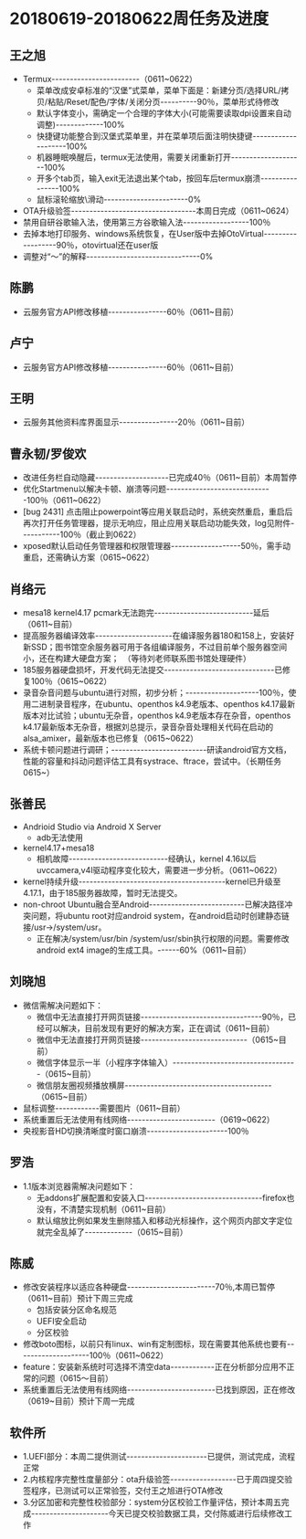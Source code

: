 # 20180619-20180622周任务及进度

## 王之旭
- Termux------------------------（0611~0622）
   - 菜单改成安卓标准的“汉堡”式菜单，菜单下面是：新建分页/选择URL/拷贝/粘贴/Reset/配色/字体/关闭分页----------90％，菜单形式待修改
   - 默认字体变小，需确定一个合理的字体大小(可能需要读取dpi设置来自动调整)-------------100%
   - 快捷键功能整合到汉堡式菜单里，并在菜单项后面注明快捷键--------------------100%
   - 机器睡眠唤醒后，termux无法使用，需要关闭重新打开--------------------100%
   - 开多个tab页，输入exit无法退出某个tab，按回车后termux崩溃----------------100%
   - 鼠标滚轮缩放\滑动-----------------------0%
- OTA升级验签----------------------------------本周日完成（0611~0624）
- 禁用自研谷歌输入法，使用第三方谷歌输入法------------------100％
- 去掉本地打印服务、windows系统恢复，在User版中去掉OtoVirtual------------------90％，otovirtual还在user版
- 调整对“～”的解释-------------------------------0%

## 陈鹏
- 云服务官方API修改移植----------------60％（0611~目前）
   
## 卢宁
- 云服务官方API修改移植----------------60％（0611~目前）

## 王明
- 云服务其他资料库界面显示----------------20％（0611~目前）

## 曹永韧/罗俊欢
- 改进任务栏自动隐藏--------------------已完成40％（0611~目前）本周暂停
- 优化Startmenu以解决卡顿、崩溃等问题-----------------------------100％（0611~0622）
- [bug 2431] 点击阻止powerpoint等应用关联启动时，系统突然重启，重启后再次打开任务管理器，提示无响应，阻止应用关联启动功能失效，log见附件-----------100％（截止到0622）
- xposed默认启动任务管理器和权限管理器-------------------50％，需手动重启，还需确认方案（0615~0622）

## 肖络元
- mesa18 kernel4.17 pcmark无法跑完---------------------------延后（0611~目前）
- 提高服务器编译效率---------------------在编译服务器180和158上，安装好新SSD；图书馆空余服务器可用于各组编译服务，不过目前单个服务器空间小，还在构建大硬盘方案；　（等待刘老师联系图书馆处理硬件）
- 185服务器硬盘损坏，开发代码无法提交------------------------------已修复100％（0615~0622）
- 录音杂音问题与ubuntu进行对照，初步分析；--------------------100％，使用二进制录音程序，在ubuntu、openthos k4.9老版本、openthos k4.17最新版本对比试验；ubuntu无杂音，openthos k4.9老版本存在杂音，openthos k4.17最新版本无杂音，根据刘总提示，录音杂音处理相关代码在启动的alsa_amixer，最新版本也已修复（0615~0622）
- 系统卡顿问题进行调研；--------------------------研读android官方文档，性能的容量和抖动问题评估工具有systrace、ftrace，尝试中。（长期任务0615~）

## 张善民
- Andrioid Studio via Android X Server
   - adb无法使用
- kernel4.17+mesa18
   - 相机故障---------------------------经确认，kernel 4.16以后uvccamera,v4l驱动程序变化较大，需要进一步分析。（0611~0622）
- kernel持续升级----------------------------------------kernel已升级至4.17.1，由于185服务器故障，暂时无法提交。
- non-chroot Ubuntu融合至Android--------------------------已解决路径冲突问题，将ubuntu root对应android system，在android启动时创建静态链接/usr->/system/usr。
   - 正在解决/system/usr/bin /system/usr/sbin执行权限的问题。需要修改android ext4 image的生成工具。------60%（0611~目前）

## 刘晓旭
- 微信需解决问题如下：
  - 微信中无法直接打开网页链接---------------------------------90％，已经可以解决，目前发现有更好的解决方案，正在调试（0611~目前）
  - 微信中无法直接打开网页链接-----------------------------（0615~目前）
  - 微信字体显示一半（小程序字体输入）----------------------------------（0615~目前）
  - 微信朋友圈视频播放横屏----------------------------------------（0615~目前）
- 鼠标调整------------需要图片（0611~目前）
- 系统重置后无法使用有线网络------------------------（0619~0622）
- 央视影音HD切换清晰度时窗口崩溃----------------------100％

## 罗浩
- 1.1版本浏览器需解决问题如下：
  - 无addons扩展配置和安装入口--------------------------------firefox也没有，不清楚实现机制（0611~目前）
  - 默认缩放比例如果发生删除插入和移动光标操作，这个网页内部文字定位就完全乱掉了-------------（0615~目前）

## 陈威
- 修改安装程序以适应各种硬盘------------------------70％,本周已暂停（0611~目前）预计下周三完成
  - 包括安装分区命名规范
  - UEFI安全启动
  - 分区校验
- 修改boto图标，以前只有linux、win有定制图标，现在需要其他系统也要有--------------------100％（0611~0622）
- feature：安装新系统时可选择不清空data------------正在分析部分应用不正常的问题（0615～目前）
- 系统重置后无法使用有线网络------------------------已找到原因，正在修改（0619~目前）预计下周一完成

## 软件所
- 1.UEFI部分：本周二提供测试----------------------已提供，测试完成，流程正常
- 2.内核程序完整性度量部分：ota升级验签------------------已于周四提交验签程序，已测试可以正常验签，交付王之旭进行OTA修改
- 3.分区加密和完整性校验部分：system分区校验工作量评估，预计本周五完成---------------------今天已提交校验数据工具，交付陈威进行后续修改工作
